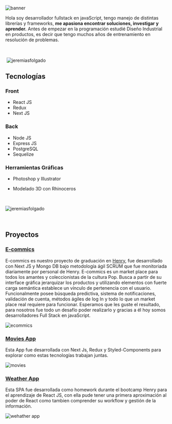 ![banner](https://res.cloudinary.com/ddwvq00p6/image/upload/v1627241375/weatherapp/Peach_Graphic_Designer_Portfolio_Website_1_xxi7b5.gif)



 Hola soy desarrollador fullstack en javaScript, tengo manejo de distintas librerías y frameworks, **me apasiona encontrar soluciones, investigar y aprender.**  Antes de empezar en la programación estudié Diseño Industrial en productos, es decir que tengo muchos años de entrenamiento en resolución de problemas.

<br/>





<p>&nbsp;<img align="center" src="https://github-readme-stats.vercel.app/api?username=jeremiasfolgado&show_icons=true&locale=en" alt="jeremiasfolgado" /></p>





## Tecnologías

### Front

* React JS
* Redux
* Next JS



### Back
* Node JS
* Express JS
* PostgreSQL
* Sequelize

### Herramientas Gráficas
* Photoshop y Illustrator
+ Modelado 3D con Rhinoceros

<br/>

<p><img src="https://github-readme-stats.vercel.app/api/top-langs?username=jeremiasfolgado&show_icons=true&locale=en&layout=compact" alt="jeremiasfolgado" /></p>
<br/>


## Proyectos

### [E-commics](https://react-weather-app-sooty.vercel.app/)
E-commics es nuestro proyecto de graduación en [Henry](https://www.soyhenry.com/), fue desarrollado con Next JS y Mongo DB bajo metodología ágil SCRUM que fue monitoriada diariamente por personal de Henry. E-commics es un market place para todos los amantes y coleccionistas de la cultura Pop. Busca a partir de su interface gráfica jerarquizar los productos y utilizando elementos con fuerte carga semántica establece un vínculo de pertenencia con el usuario. Funcionalmente posee búsqueda predictiva, sistema de notificaciones, validación de cuenta, métodos ágiles de log In y todo lo que un market place real requiere para funcionar. Esperamos que les guste el resultado, para nosotros fue todo un desafío poder realizarlo y gracias a él hoy somos desarrolladores Full Stack en javaScript. 

![ecommics](https://res.cloudinary.com/ddwvq00p6/image/upload/v1628609004/weatherapp/ecommics-000-placa-ecommics_aktwvw.jpg)

### [Movies App](https://next-js-redux-movie-app.vercel.app/)
Esta App fue desarrollada con Next Js, Redux y Styled-Components para explorar como estas tecnologías trabajan juntas.  

![movies](https://res.cloudinary.com/ddwvq00p6/image/upload/v1628607261/weatherapp/backtothefuture_jdsi5d.jpg)


### [Weather App](https://react-weather-app-sooty.vercel.app/)


Esta SPA fue desarrollada como homework durante el bootcamp Henry para el aprendizaje de React JS, con ella pude tener una primera aproximación al poder de React como tambien comprender su workflow y gestión de la información.


![wehather app](https://res.cloudinary.com/ddwvq00p6/image/upload/v1627239825/weatherapp/banner_qycwri.png)

